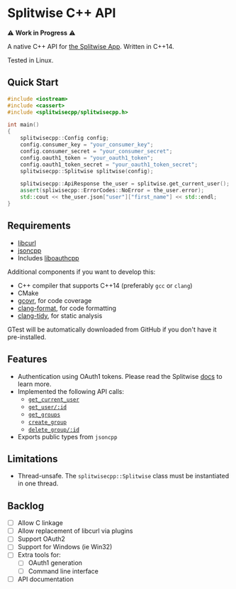 # Splitwise C++ API

:warning: **Work in Progress** :warning:

A native C++ API for [the Splitwise App](https://www.splitwise.com/). Written in C++14.

Tested in Linux.

## Quick Start

```cpp
#include <iostream>
#include <cassert>
#include <splitwisecpp/splitwisecpp.h>

int main()
{
    splitwisecpp::Config config;
    config.consumer_key = "your_consumer_key";
    config.consumer_secret = "your_consumer_secret";
    config.oauth1_token = "your_oauth1_token";
    config.oauth1_token_secret = "your_oauth1_token_secret";
    splitwisecpp::Splitwise splitwise(config);

    splitwisecpp::ApiResponse the_user = splitwise.get_current_user();
    assert(spliwisecpp::ErrorCodes::NoError = the_user.error);
    std::cout << the_user.json["user"]["first_name"] << std::endl;
}
```

## Requirements

- [libcurl](https://curl.haxx.se/libcurl/)
- [jsoncpp](https://github.com/open-source-parsers/jsoncpp)
- Includes [liboauthcpp](https://github.com/sirikata/liboauthcpp)

Additional components if you want to develop this:

- C++ compiler that supports C++14 (preferably `gcc` or `clang`)
- CMake
- [gcovr](https://gcovr.com/en/stable/), for code coverage
- [clang-format](https://clang.llvm.org/docs/ClangFormat.html), for code formatting
- [clang-tidy](https://clang.llvm.org/extra/clang-tidy/), for static analysis

GTest will be automatically downloaded from GitHub if you don't have it pre-installed.

## Features

- Authentication using OAuth1 tokens.
  Please read the Splitwise [docs](http://dev.splitwise.com/#authentication) to learn more.
- Implemented the following API calls:
  - [`get_current_user`](http://dev.splitwise.com/#get_current_user)
  - [`get_user/:id`](http://dev.splitwise.com/#get_user-id)
  - [`get_groups`](http://dev.splitwise.com/#get_groups)
  - [`create_group`](http://dev.splitwise.com/#create_group)
  - [`delete_group/:id`](http://dev.splitwise.com/#delete_group-id)
- Exports public types from `jsoncpp`

## Limitations

- Thread-unsafe. The `splitwisecpp::Splitwise` class must be instantiated in one thread.

## Backlog

- [ ] Allow C linkage
- [ ] Allow replacement of libcurl via plugins
- [ ] Support OAuth2
- [ ] Support for Windows (ie Win32)
- [ ] Extra tools for:
  - [ ] OAuth1 generation
  - [ ] Command line interface
- [ ] API documentation
